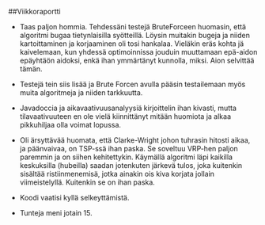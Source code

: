﻿##Viikkoraportti

- Taas paljon hommia. Tehdessäni testejä BruteForceen huomasin, että algoritmi bugaa tietynlaisilla syötteillä. Löysin muitakin bugeja ja niiden kartoittaminen ja korjaaminen oli tosi hankalaa. Vieläkin eräs kohta jä kaivelemaan, kun yhdessä optimoinnissa jouduin muuttamaan epä-aidon epäyhtäön aidoksi, enkä ihan ymmärtänyt kunnolla, miksi. Aion selvittää tämän.

- Testejä tein siis lisää ja Brute Forcen avulla pääsin testailemaan myös muita algoritmeja ja niiden tarkkuutta.

- Javadoccia ja aikavaativuusanalyysiä kirjoittelin ihan kivasti, mutta tilavaativuuteen en ole vielä kiinnittänyt mitään huomiota ja alkaa pikkuhiljaa olla voimat lopussa.

- Oli ärsyttävää huomata, että Clarke-Wright johon tuhrasin hitosti aikaa, ja päänvaivaa, on TSP-ssä ihan paska. Se soveltuu VRP-hen paljon paremmin ja on siihen kehitettykin. Käymällä algoritmi läpi kaikilla keskuksilla (hubeilla) saadan jotenkuten järkevä tulos, joka kuitenkin sisältää ristiinmenemisä, jotka ainakin ois kiva korjata jollain viimeistelyllä. Kuitenkin se on ihan paska.

- Koodi vaatisi kyllä selkeyttämistä. 

- Tunteja meni jotain 15.
